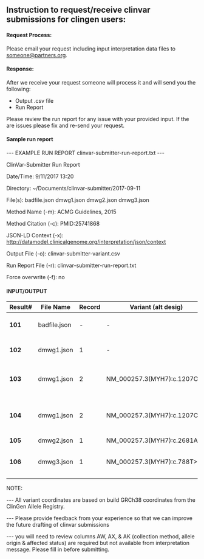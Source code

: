 ## Instruction to request/receive clinvar submissions for clingen users:

#### Request Process: 
Please email your request including input interpretation data files to someone@partners.org. 

#### Response:
After we receive your request someone will process it and will send you the following:
- Output .csv file
- Run Report

Please review the run report for any issue with your provided input. If the are issues please fix and re-send your request.

#### Sample run report 

--- EXAMPLE RUN REPORT clinvar-submitter-run-report.txt ---

ClinVar-Submitter Run Report

Date/Time: 				9/11/2017 13:20

Directory: 				~/Documents/clinvar-submitter/2017-09-11

File(s):				badfile.json
					    dmwg1.json
						dmwg2.json
						dmwg3.json


Method Name (-m):		ACMG Guidelines, 2015

Method Citation (-c): 	PMID:25741868

JSON-LD Context (-x): 	http://datamodel.clinicalgenome.org/interpretation/json/context

Output File (-o): 		clinvar-submitter-variant.csv

Run Report File (-r): 	clinvar-submitter-run-report.txt

Force overwrite (-f): 	no


#### INPUT/OUTPUT

|Result#    |File Name      |Record|Variant (alt desig)         |Cell    |Status |Code    |Description                                      |
|-------	|-------		|---   |-------------------		    |-----	 |----	 |------  |-------------	                                |
|**101**	|badfile.json	|-	   |-							|	A6	 |Error	 |E-201	  |Unable to process file badfile.json.             |
|**102**	|dmwg1.json		|1	   |-							|	Y7	 |Warning|W-251	  |Preferred variant not provided.                  |
|**103**	|dmwg1.json		|2	   |NM_000257.3(MYH7):c.1207C>T |	AK8	 |Error	 |E-403	  |Interpretation evaluation date not provided      |	
|**104**	|dmwg1.json		|2	   |NM_000257.3(MYH7):c.1207C>T |	AQ8	 |Error	 |E-501	  |Invalid met criteria rules and/or strength codes |
|**105**	|dmwg2.json		|1	   |NM_000257.3(MYH7):c.2681A>G |	9	 |Success|		  |	                                                |
|**106**	|dmwg3.json		|1	   |NM_000257.3(MYH7):c.788T>C	|	AE10 |Error	 |E-301	  |Condition disease code or name not provided.	    |



NOTE: 

--- All variant coordinates are based on build GRCh38 coordinates from the ClinGen Allele Registry.

--- Please provide feedback from your experience so that we can improve the future drafting of clinvar submissions

--- you will need to review columns AW, AX, & AK (collection method, allele origin & affected status) are required but not available from interpretation message. Please fill in before submitting.
